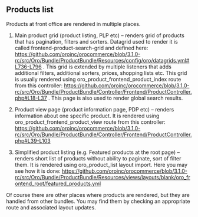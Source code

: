## Products list

Products at front office are rendered in multiple places.

1) Main product grid (product listing, PLP etc) – renders grid of products that has pagination, filters and sorters. Datagrid used to render it is called frontend-product-search-grid and defined here: https://github.com/oroinc/orocommerce/blob/3.1.0-rc/src/Oro/Bundle/ProductBundle/Resources/config/oro/datagrids.yml#L736-L796 . This grid is extended by multiple listeners that adds additional filters, additional sorters, prices, shopping lists etc. This grid is usually rendered using oro_product_frontend_product_index route from this controller: https://github.com/oroinc/orocommerce/blob/3.1.0-rc/src/Oro/Bundle/ProductBundle/Controller/Frontend/ProductController.php#L18-L37 . This page is also used to render global search results.

2) Product view page (product information page, PDP etc) – renders information about one specific product. It is rendered using oro_product_frontend_product_view route from this controller: https://github.com/oroinc/orocommerce/blob/3.1.0-rc/src/Oro/Bundle/ProductBundle/Controller/Frontend/ProductController.php#L39-L103

3) Simplified product listing (e.g. Featured products at the root page) – renders short list of products without ability to paginate, sort of filter them. It is rendered using oro_product_list layout import. Here you may see how it is done: https://github.com/oroinc/orocommerce/blob/3.1.0-rc/src/Oro/Bundle/ProductBundle/Resources/views/layouts/blank/oro_frontend_root/featured_products.yml

Of course there are other places where products are rendered, but they are handled from other bundles. You may find them by checking an appropriate route and associated layout updates.
